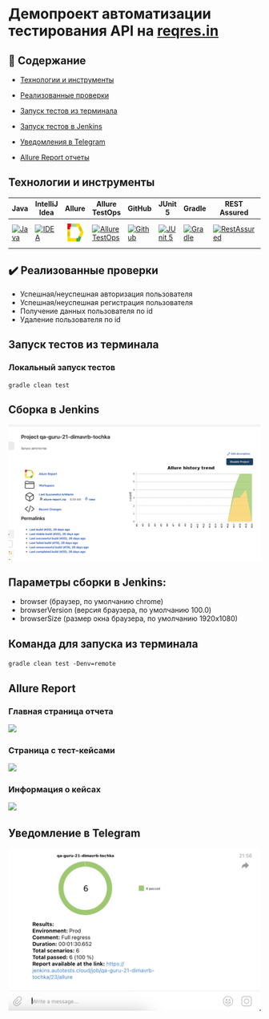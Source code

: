 <h1 >Демопроект автоматизации тестирования API на <a href="https://reqres.in/">reqres.in</a></h1>

## :page_with_curl: Содержание 

* <a href="#tools">Технологии и инструменты</a>

* <a href="#cases">Реализованные проверки</a>

* <a href="#console">Запуск тестов из терминала</a>

* <a href="#jenkins">Запуск тестов в Jenkins</a>

* <a href="#telegram">Уведомления в Telegram</a>

* <a href="#allure">Allure Report отчеты</a>

<a id="tools"></a>
## Технологии и инструменты

| Java                                                                                                    | IntelliJ Idea                                                                                                                | Allure                                                                                                                    | Allure TestOps                                                                                                      | GitHub                                                                                                    | JUnit 5                                                                                                           | Gradle                                                                                                   | REST Assured                                                                                                   |  Jenkins                                                                                                           | Jira                                                                                                                         |
|:--------------------------------------------------------------------------------------------------------|------------------------------------------------------------------------------------------------------------------------------|---------------------------------------------------------------------------------------------------------------------------|---------------------------------------------------------------------------------------------------------------------|-----------------------------------------------------------------------------------------------------------|-------------------------------------------------------------------------------------------------------------------|----------------------------------------------------------------------------------------------------------|----------------------------------------------------------------------------------------------------------------|-------------------------------------------------------------------------------------------------------------------:|------------------------------------------------------------------------------------------------------------------------------|
| <a href="https://www.java.com/"><img src="media/logo/Java.svg" width="50" height="50"  alt="Java"/></a> | <a id ="tech" href="https://www.jetbrains.com/idea/"><img src="media/logo/Idea.svg" width="50" height="50"  alt="IDEA"/></a> | <a href="https://github.com/allure-framework"><img src="media/logo/Allure.svg" width="50" height="50"  alt="Allure"/></a> | <a href="https://qameta.io/"><img src="media/logo/Allure_TO.svg" width="50" height="50"  alt="Allure TestOps"/></a> | <a href="https://github.com/"><img src="media/logo/GitHub.svg" width="50" height="50"  alt="Github"/></a> | <a href="https://junit.org/junit5/"><img src="media/logo/Junit5.svg" width="50" height="50"  alt="JUnit 5"/></a> | <a href="https://gradle.org/"><img src="media/logo/Gradle.svg" width="50" height="50"  alt="Gradle"/></a> | <a href="https://rest-assured.io/"><img src="media/logo/RestAssured.svg" width="50" height="50"  alt="RestAssured"/></a>  |   <a href="https://www.jenkins.io/"><img src="media/logo/Jenkins.svg" width="50" height="50"  alt="Jenkins"/></a> | <a href="https://www.atlassian.com/ru/software/jira"><img src="media/logo/Jira.svg" width="50" height="50"  alt="Jira"/></a> |


<a id="cases"></a>
## :heavy_check_mark: Реализованные проверки

-  Успешная/неуспешная авторизация пользователя 
-  Успешная/неуспешная регистрация пользователя
-  Получение данных пользователя по id
-  Удаление пользователя по id

<a id="console"></a>
##  Запуск тестов из терминала
### Локальный запуск тестов

```
gradle clean test  
```
<a id="jenkins"></a>
## Сборка в Jenkins

![](https://github.com/dimavrb/tochka/blob/main/media/screenshots/Jenkins.png)

## Параметры сборки в Jenkins:
- browser (браузер, по умолчанию chrome)
- browserVersion (версия браузера, по умолчанию 100.0)
- browserSize (размер окна браузера, по умолчанию 1920x1080)

## Команда для запуска из терминала
`gradle clean test -Denv=remote`

<a id="allure"></a>
## Allure Report 

### Главная страница отчета
![](https://github.com/dimavrb/tochka/blob/main/media/screenshots/AllureMainPage.png)

### Страница с тест-кейсами

![](https://github.com/dimavrb/tochka/blob/main/media/screenshots/ChecksList.png)

### Информация о кейсах

![](https://github.com/dimavrb/tochka/blob/main/media/screenshots/InfoAboutCase.png)


<a id="telegram"></a>
## Уведомление в Telegram

![](https://github.com/dimavrb/tochka/blob/main/media/screenshots/Telegram.png)


